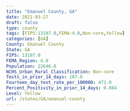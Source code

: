 ```yaml
---
title: "Emanuel County, GA"
date: 2021-03-27
draft: false
type: county
tags: [FIPS:13107.0,FEMA:4.0,Non-core,Yellow]
categories: [GA]
County: Emanuel County
State: GA
FIPS: 13107.0
FEMA_Region: 4.0
Population: 22646.0
NCHS_Urban_Rural_Classification: Non-core
Tests_in_prior_14_days: 107.0
Fourteen_day_test_rate_per_100000: 472.0
Percent_Positivity_in_prior_14_days: 0.084
Level: Yellow
url: /states/GA/emanuel-county
---
```



